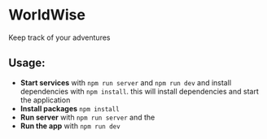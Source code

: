 # WorldWise
Keep track of your adventures

## Usage:
- **Start services** with `npm run server` and `npm run dev` and install dependencies with `npm install`. this will install dependencies and start the application
- **Install packages** `npm install`
- **Run server** with `npm run server` and the
- **Run the app** with `npm run dev`
